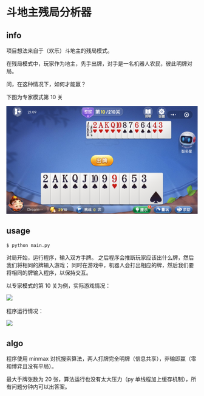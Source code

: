 # 斗地主残局分析器


## info

项目想法来自于（欢乐）斗地主的残局模式。

在残局模式中，玩家作为地主，先手出牌，对手是一名机器人农民，彼此明牌对局。

问，在这种情况下，如何才能赢？

下图为专家模式第 10 关

![](./situation.png)


## usage

```
$ python main.py
```

对局开始，运行程序，输入双方手牌。
之后程序会推断玩家应该出什么牌，然后我们将相同的牌输入游戏；
同时在游戏中，机器人会打出相应的牌，然后我们要将相同的牌输入程序，以保持交互。


以专家模式的第 10 关为例，实际游戏情况：

[![](https://dreamanddead-github-io.oss-cn-hongkong.aliyuncs.com/joker/fight.gif)](https://dreamanddead-github-io.oss-cn-hongkong.aliyuncs.com/joker/fight.mp4)

程序运行情况：

[![](https://dreamanddead-github-io.oss-cn-hongkong.aliyuncs.com/joker/joker.gif)](https://dreamanddead-github-io.oss-cn-hongkong.aliyuncs.com/joker/joker.mp4)


## algo

程序使用 minmax 对抗搜索算法，两人打牌完全明牌（信息共享），非输即赢（零和博弈且没有平局）。

最大手牌张数为 20 张，算法运行也没有太大压力（py 单线程加上缓存机制），所有问题分钟内可以出答案。


